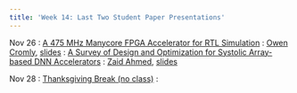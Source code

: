 ```yaml
---
title: 'Week 14: Last Two Student Paper Presentations'
---
```


Nov 26
: [A 475 MHz Manycore FPGA Accelerator for RTL Simulation](https://dl.acm.org/doi/abs/10.1145/3626202.3637579)
  : [Owen Cromly](#), [slides](#)
: [A Survey of Design and Optimization for Systolic Array-based DNN Accelerators](https://dl.acm.org/doi/full/10.1145/3604802?casa_token=YjeszDdGNaoAAAAA%3A0BP14ttT3wH_TAFl1PYjChKC_DyVL-sL4Vge1B4oBwLmI8_ARfFmlXHXZg8tF_hL2vc3Ixn1VO8lwQ)
  : [Zaid Ahmed](#), [slides](#)


Nov 28
: [Thanksgiving Break (no class)](#)
  : [](#)
